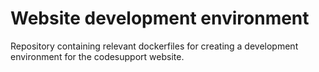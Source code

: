 # Website development environment

Repository containing relevant dockerfiles for creating a development environment for the codesupport website.
